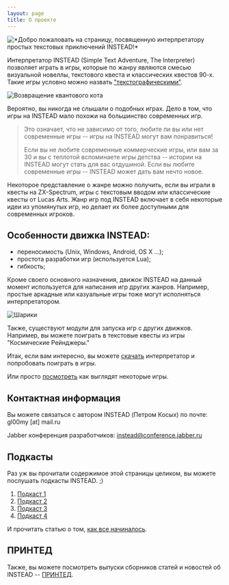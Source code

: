 ```yaml
---
layout: page
title: О проекте
---
```

<img style="float: left" src="/images/logo.png" />
*Добро пожаловать на страницу, посвященную интерпретатору простых текстовых приключений INSTEAD!*

Интерпретатор INSTEAD (Simple Text Adventure, The Interpreter) позволяет играть в игры, которые по жанру являются смесью визуальной новеллы, текстового квеста и классических квестов 90-х. Такие игры условно можно назвать ["текстографическими"][wiki].

![Возвращение квантового кота](/screenshots/cat1.jpg)

Вероятно, вы никогда не слышали о подобных играх. Дело в том, что игры на INSTEAD мало похожи на большинство современных игр. 

> Это означает, что не зависимо от того, любите ли вы или нет современные игры -- игры на INSTEAD могут вам понравиться! 
> 
> Если вы не любите современные коммерческие игры, или вам за 30 и вы с теплотой вспоминаете игры детства -- истории на INSTEAD могут стать для вас отдушиной. Если вы любите современные игры -- INSTEAD может дать вам нечто новое.

Некоторое представление о жанре можно получить, если вы играли в квесты на ZX-Spectrum, игры с текстовым вводом или классические квесты от Lucas Arts.  Жанр игр под INSTEAD включает в себя некоторые идеи из упомянутых игр, но делает их более доступными для современных игроков.

## Особенности движка INSTEAD:

* переносимость (Unix, Windows, Android, OS X ...);
* простота разработки игр (используется Lua);
* гибкость;


Кроме своего основного назначения, движок INSTEAD на данный момент используется для написания игр других жанров. Например, простые аркадные или казуальные игры тоже могут исполняться интерпретатором. 

![Шарики](/screenshots/ilines.jpg)

Также, существуют модули для запуска игр с других движков. Например, вы можете поиграть в текстовые квесты из игры "Космические Рейнджеры."

Итак, если вам интересно, вы можете [скачать](/ru/download) интерпретатор и попробовать поиграть в игры.

Или просто [посмотреть](/ru/screenshots) как выглядят некоторые игры.

## Контактная информация

Вы можете связаться с автором INSTEAD (Петром Косых) по почте: gl00my [at] mail.ru

Jabber конференция разработчиков: [instead@conference.jabber.ru](http://chat.andreymal.org/?join=instead@conference.jabber.ru)

[wiki]: http://ru.wikipedia.org/wiki/INSTEAD "Статья INSTEAD на Wikipedia"

## Подкасты

Раз уж вы прочитали содержимое этой страницы целиком, вы можете послушать подкасты INSTEAD. ;)

1. [Подкаст 1](/podcasts/toiletcast1.ogg)
2. [Подкаст 2](/podcasts/podcast2.ogg)
3. [Подкаст 3](/podcasts/podcast3.ogg)
4. [Подкаст 4](/podcasts/podcast_04.ogg)

И прочитать статью о том, [как все начиналось](http://instead.syscall.ru/ru/2010/05/09/history/).

## ПРИНТЕД

Также, вы можете посмотреть выпуски сборников статей и новостей
об INSTEAD -- [ПРИНТЕД](/ru/printead/).
